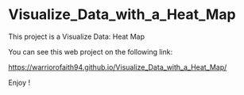 # Visualize_Data_with_a_Heat_Map

This project is a Visualize Data: Heat Map

You can see this web project on the following link:

https://warriorofaith94.github.io/Visualize_Data_with_a_Heat_Map/

Enjoy !

